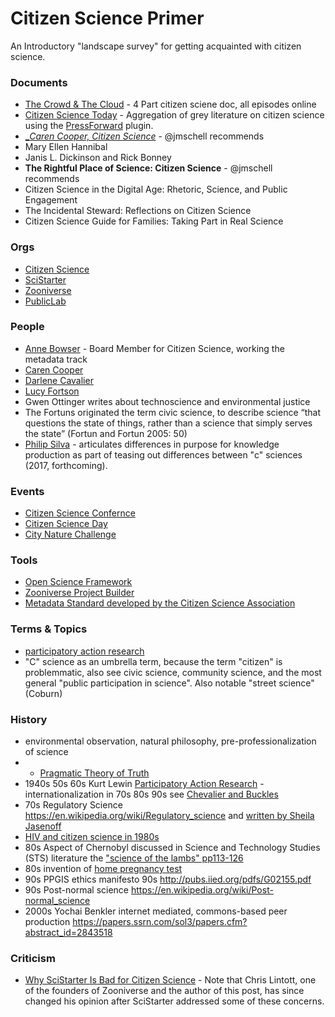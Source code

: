 # Citizen Science Primer

An Introductory "landscape survey" for getting acquainted with citizen science.

### Documents
* [The Crowd & The Cloud](http://crowdandcloud.org/) - 4 Part citizen sciene doc, all episodes online
* [Citizen Science Today](http://www.citizensciencetoday.org/) - Aggregation of grey literature on citizen science using the [PressForward](http://pressforward.org/) plugin.
* [__Caren Cooper, Citizen Science_](http://www.overlookpress.com/citizen-science.html) - @jmschell recommends
* Mary Ellen Hannibal
* Janis L. Dickinson and Rick Bonney
* __The Rightful Place of Science: Citizen Science__ - @jmschell recommends
* Citizen Science in the Digital Age: Rhetoric, Science, and Public Engagement
* The Incidental Steward: Reflections on Citizen Science
* Citizen Science Guide for Families: Taking Part in Real Science

### Orgs
* [Citizen Science](http://citizenscience.org)
* [SciStarter](https://scistarter.com)
* [Zooniverse](http://zooniverse.org/)
* [PublicLab](http://publiclab.org)

### People
* [Anne Bowser](https://twitter.com/annebowser) - Board Member for Citizen Science, working the metadata track
* [Caren Cooper](https://cnr.ncsu.edu/directory/caren-cooper/)
* [Darlene Cavalier](http://cspo.org/people/cavalier-darlene/)
* [Lucy Fortson](https://www.physics.umn.edu/people/fortson.html)
* Gwen Ottinger writes about technoscience and environmental justice
* The Fortuns originated the term civic science, to describe science “that questions the state of things, rather than a science that simply serves the state” (Fortun and Fortun 2005: 50)
* [Philip Silva](https://philipsilva.com/research/) - articulates differences in purpose for knowledge production as part of teasing out differences between "c" sciences (2017, forthcoming). 

### Events
* [Citizen Science Confernce](https://csa2017.sched.com)
* [Citizen Science Day](http://citizenscience.org/events/citizen-science-day/)
* [City Nature Challenge](https://nhm.org/nature/citizen-science/city-nature-challenge-2017)

### Tools
* [Open Science Framework](https://osf.io)
* [Zooniverse Project Builder](https://www.zooniverse.org/lab)
* [Metadata Standard developed by the Citizen Science Association](https://www.wilsoncenter.org/article/ppsr-core-metadata-standards)

### Terms & Topics
* [participatory action research](https://en.wikipedia.org/wiki/Participatory_action_research)
* "C" science as an umbrella term, because the term "citizen" is problemmatic, also see civic science, community science, and the most general "public participation in science". Also notable "street science" (Coburn)

### History
* environmental observation, natural philosophy, pre-professionalization of science
* * [Pragmatic Theory of Truth](https://en.wikipedia.org/wiki/Pragmatic_theory_of_truth)
* 1940s 50s 60s Kurt Lewin [Participatory Action Research](https://en.wikipedia.org/wiki/Participatory_action_research) - internationalization in 70s 80s 90s see [Chevalier and Buckles](https://www.amazon.com/Participatory-Action-Research-Methods-Engaged/dp/0415540321) 
* 70s Regulatory Science https://en.wikipedia.org/wiki/Regulatory_science and [written by Sheila Jasenoff](http://www.hup.harvard.edu/catalog.php?isbn=9780674300620&content=reviews) 
* [HIV and citizen science in 1980s](http://journals.sagepub.com/doi/abs/10.1177/016224399502000402)
* 80s Aspect of Chernobyl discussed in Science and Technology Studies (STS) literature the ["science of the lambs" pp113-126](http://www.univpgri-palembang.ac.id/perpus-fkip/Perpustakaan/Filsafat/Filsafat%20Ilmu/Harry%20Colins,%20Tecnology.pdf)
* 80s invention of [home pregnancy test](https://transistor.prx.org/2016/02/the-invention-of-the-home-pregnancy-test/)
* 90s PPGIS ethics manifesto 90s http://pubs.iied.org/pdfs/G02155.pdf
* 90s Post-normal science https://en.wikipedia.org/wiki/Post-normal_science
* 2000s Yochai Benkler internet mediated, commons-based peer production https://papers.ssrn.com/sol3/papers.cfm?abstract_id=2843518

### Criticism
* [Why SciStarter Is Bad for Citizen Science](https://blog.zooniverse.org/2013/03/12/why-scistarter-com-is-bad-for-citizen-science/) - Note that Chris Lintott, one of the founders of Zooniverse and the author of this post, has since changed his opinion after SciStarter addressed some of these concerns. 
